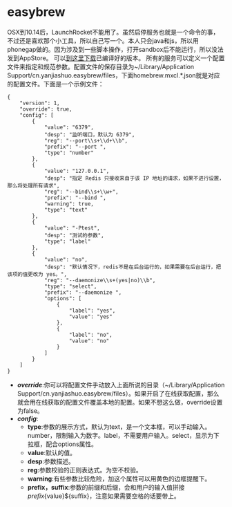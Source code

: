 # easybrew
OSX到10.14后，LaunchRocket不能用了。虽然启停服务也就是一个命令的事，不过还是喜欢那个小工具，所以自己写一个。本人只会java和js，所以用phonegap做的。因为涉及到一些脚本操作，打开sandbox后不能运行，所以没法发到AppStore。
可以[到这里下载](https://github.com/hagedr/easybrew/releases)已编译好的版本。
所有的服务可以定义一个配置文件来指定和规范参数。配置文件的保存目录为~/Library/Application Support/cn.yanjiashuo.easybrew/files，下面homebrew.mxcl.*.json就是对应的配置文件。下面是一个示例文件：
```
{
    "version": 1,
    "override": true,
    "config": [
        {
            "value": "6379",
            "desp": "监听端口，默认为 6379",
            "reg": "--port\\s+\\d+\\b",
            "prefix": "--port ",
            "type": "number"
        },
        {
            "value": "127.0.0.1",
            "desp": "指定 Redis 只接收来自于该 IP 地址的请求，如果不进行设置，那么将处理所有请求",
            "reg": "--bind\\s+\\w+",
            "prefix": "--bind ",
            "warning": true,
            "type": "text"
        },
        {
            "value": "-Ptest",
            "desp": "测试的参数",
            "type": "label"
        },
        {
            "value": "no",
            "desp": "默认情况下，redis不是在后台运行的，如果需要在后台运行，把该项的值更改为 yes。",
            "reg": "--daemonize\\s+(yes|no)\\b",
            "type": "select",
            "prefix": "--daemonize ",
            "options": [
                {
                    "label": "yes",
                    "value": "yes"
                },
                {
                    "label": "no",
                    "value": "no"
                }
            ]
        }
    ]
}
```
- ***override***:你可以将配置文件手动放入上面所说的目录（~/Library/Application Support/cn.yanjiashuo.easybrew/files）。如果开启了在线获取配置，那么就会用在线获取的配置文件覆盖本地的配置。如果不想这么做，override设置为false。
- ***config***:
   - **type**:参数的展示方式，默认为text，是一个文本框，可以手动输入。number，限制输入为数字。label，不需要用户输入。select，显示为下拉框，配合options属性。
   - **value**:默认的值。
   - **desp**:参数描述。
   - **reg**:参数校验的正则表达式。为空不校验。
   - **warning**:有些参数比较危险，加这个属性可以用黄色的边框提醒下。
   - **prefix，suffix**:参数的前缀和后缀，会和用户的输入值拼接${prefix}${value}${suffix}，注意如果需要空格的话要带上。

